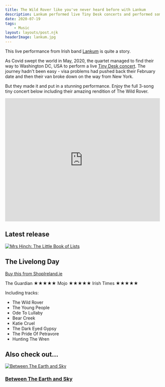 ```yaml
---
title: The Wild Rover like you've never heard before with Lankum
description: Lankum performed live Tiny Desk concerts and performed some amazing live versions of their Irish ballads
date: 2020-07-19
tags:
	- Music
layout: layouts/post.njk
headerImage: lankum.jpg
---
```


This live performance from Irish band <a href="https://www.shopireland.ie/home/search/lankum/">Lankum</a> is quite a story.

As Covid swept the world in May, 2020, the quartet managed to find their way to Washington DC, USA to perform a live <a href="https://www.npr.org/2020/05/18/856974546/lankum-tiny-desk-concert">Tiny Desk concert</a>. The journey hadn't been easy - visa problems had pushed back their February date and then their van broke down on the way from New York.

But they made it and put in a stunning performance. Enjoy the full 3-song tiny concert below including their amazing rendition of The Wild Rover.

<div class="video">
	<iframe width="100%" height="400" src="https://www.youtube.com/embed/kCLFShptAIA" frameborder="0" allow="accelerometer; encrypted-media; gyroscope; picture-in-picture" allowfullscreen></iframe>
</div>

## Latest release

<section class="product">
	<div class="product-image">
		<a href="https://www.shopireland.ie/music/B07X7CR5LJ/"><img src="https://m.media-amazon.com/images/I/61nAoC+bngL.jpg" alt="Mrs Hinch: The Little Book of Lists"></a>
	</div>
	<div class="product-details">
		<h2>The Livelong Day</h2>
		<p><a href="https://www.shopireland.ie/music/B07X7CR5LJ/">Buy this from ShopIreland.ie</a></p>
	</div>
</section>

The Guardian ★★★★★  Mojo ★★★★★  Irish Times ★★★★★

Including tracks:

<ul>
	<li>The Wild Rover</li>
	<li>The Young People</li>
	<li>Ode To Lullaby</li>
	<li>Bear Creek</li>
	<li>Katie Cruel</li>
	<li>The Dark Eyed Gypsy</li>
	<li>The Pride Of Petravore</li>
	<li>Hunting The Wren</li>
</ul>

## Also check out...

<section class="products">
	<div class="product">
		<div class="product-image"><a href="https://www.shopireland.ie/music/B075G52YCX/"><img src="https://m.media-amazon.com/images/I/71UnutlxglL.jpg" alt="Between The Earth and Sky"></a></div>
		<div class="product-details">
			<h3><a href="https://www.shopireland.ie/music/B075G52YCX/">Between The Earth and Sky</a></h3>
		</div>
	</div>
</section>
